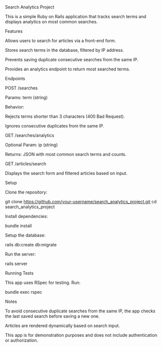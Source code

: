 Search Analytics Project

This is a simple Ruby on Rails application that tracks search terms and displays analytics on most common searches.

Features

Allows users to search for articles via a front-end form.

Stores search terms in the database, filtered by IP address.

Prevents saving duplicate consecutive searches from the same IP.

Provides an analytics endpoint to return most searched terms.

Endpoints

POST /searches

Params: term (string)

Behavior:

Rejects terms shorter than 3 characters (400 Bad Request).

Ignores consecutive duplicates from the same IP.

GET /searches/analytics

Optional Param: ip (string)

Returns: JSON with most common search terms and counts.

GET /articles/search

Displays the search form and filtered articles based on input.

Setup

Clone the repository:

git clone https://github.com/your-username/search_analytics_project.git
cd search_analytics_project

Install dependencies:

bundle install

Setup the database:

rails db:create db:migrate

Run the server:

rails server

Running Tests

This app uses RSpec for testing. Run:

bundle exec rspec

Notes

To avoid consecutive duplicate searches from the same IP, the app checks the last saved search before saving a new one.

Articles are rendered dynamically based on search input.

This app is for demonstration purposes and does not include authentication or authorization.
